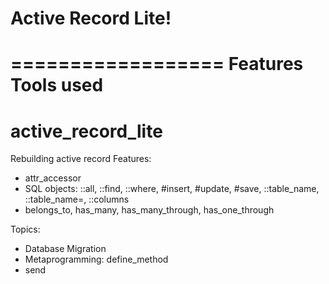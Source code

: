 # Active Record Lite!

==================
Features
Tools used
=======
active_record_lite
==================

Rebuilding active record
Features:
- attr_accessor
- SQL objects: ::all, ::find, ::where, #insert, #update, #save, ::table_name, ::table_name=, ::columns
- belongs_to, has_many, has_many_through, has_one_through

Topics:
- Database Migration
- Metaprogramming: define_method
- send
